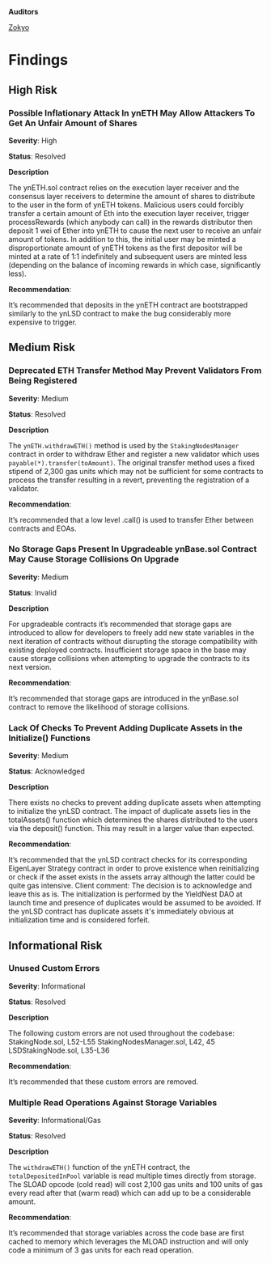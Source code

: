 **Auditors**

[Zokyo](https://x.com/zokyo_io)

# Findings

## High Risk

### Possible Inflationary Attack In ynETH May Allow Attackers To Get An Unfair Amount of Shares

**Severity**: High

**Status**: Resolved

**Description**

The ynETH.sol contract relies on the execution layer receiver and the consensus layer receivers to determine the amount of shares to distribute to the user in the form of ynETH tokens. Malicious users could forcibly transfer a certain amount of Eth into the execution layer receiver, trigger processRewards (which anybody can call) in the rewards distributor then deposit 1 wei of Ether into ynETH to cause the next user to receive an unfair amount of tokens. In addition to this, the initial user may be minted a disproportionate amount of ynETH tokens as the first depositor will be minted at a rate of 1:1 indefinitely and subsequent users are minted less (depending on the balance of incoming rewards in which case, significantly less). 

**Recommendation**: 

It’s recommended that deposits in the ynETH contract are bootstrapped similarly to the ynLSD contract to make the bug considerably more expensive to trigger.


## Medium Risk

### Deprecated ETH Transfer Method May Prevent Validators From Being Registered 

**Severity**: Medium

**Status**: Resolved

**Description**

The `ynETH.withdrawETH()` method is used by the `StakingNodesManager` contract in order to withdraw Ether and register a new validator which uses `payable(*).transfer(toAmount)`. The original transfer method uses a fixed stipend of 2,300 gas units which may not be sufficient for some contracts to process the transfer resulting in a revert, preventing the registration of a validator.

**Recommendation**: 

It’s recommended that a low level .call() is used to transfer Ether between contracts and EOAs.

### No Storage Gaps Present In Upgradeable ynBase.sol Contract May Cause Storage Collisions On Upgrade

**Severity**: Medium

**Status**: Invalid

**Description**

For upgradeable contracts it’s recommended that storage gaps are introduced to allow for developers to freely add new state variables in the next iteration of contracts without disrupting the storage compatibility with existing deployed contracts. Insufficient storage space in the base may cause storage collisions when attempting to upgrade the contracts to its next version.

**Recommendation**: 

It’s recommended that storage gaps are introduced in the ynBase.sol contract to remove the likelihood of storage collisions. 


### Lack Of Checks To Prevent Adding Duplicate Assets in the Initialize() Functions 

**Severity**: Medium

**Status**: Acknowledged

**Description**

There exists no checks to prevent adding duplicate assets when attempting to initialize the ynLSD contract. The impact of duplicate assets lies in the totalAssets() function which determines the shares distributed to the users via the deposit() function. This may result in a larger value than expected.

**Recommendation**: 

It’s recommended that the ynLSD contract checks for its corresponding EigenLayer Strategy contract in order to prove existence when reinitializing or check if the asset exists in the assets array although the latter could be quite gas intensive.
Client comment: The decision is to acknowledge and leave this as is. The initialization is performed by the YieldNest DAO at launch time and presence of duplicates would be assumed to be avoided. If the ynLSD contract has duplicate assets it's immediately obvious at initialization time and is considered forfeit.

## Informational Risk

### Unused Custom Errors

**Severity**: Informational

**Status**: Resolved

**Description**

The following custom errors are not used throughout the codebase:
StakingNode.sol, L52-L55
StakingNodesManager.sol, L42, 45
LSDStakingNode.sol, L35-L36

**Recommendation**: 

It’s recommended that these custom errors are removed.

### Multiple Read Operations Against Storage Variables

**Severity**: Informational/Gas

**Status**: Resolved

**Description**

The `withdrawETH()` function of the ynETH contract, the `totalDepositedInPool` variable is read multiple times directly from storage. The SLOAD opcode (cold read) will cost 2,100 gas units and 100 units of gas every read after that (warm read) which can add up to be a considerable amount.

**Recommendation**: 

It’s recommended that storage variables across the code base are first cached to memory which leverages the MLOAD instruction and will only code a minimum of 3 gas units for each read operation.
